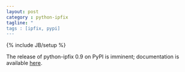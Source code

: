 ```yaml
---
layout: post
category : python-ipfix
tagline: "
tags : [ipfix, pypi]
---
```

{% include JB/setup %}

The release of python-ipfix 0.9 on PyPI is imminent; documentation is available [here](/docs/python-ipfix).